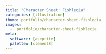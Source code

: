 ```yaml
---
title: "Character Sheet: Fishlecia"
categories: [illustration]
thumb: portfolio/character-sheet-fishlecia
images:
  -  portfolio/character-sheet-fishlecia
meta:
  software: [aseprite]
  palette: [clement8]
---
```

